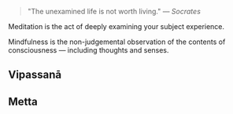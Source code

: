 

> "The unexamined life is not worth living." — *Socrates*

Meditation is the act of deeply examining your subject experience.

Mindfulness is the non-judgemental observation of the contents of consciousness — including thoughts and senses.

## Vipassanā



## Metta


